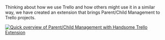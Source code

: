 Thinking about how we use Trello and how others might use it in a similar way, we have created an extension that brings Parent/Child Management to Trello projects.

[![Quick overview of Parent/Child Management with Handsome Trello Extension][2]][1]

  [1]: https://youtu.be/H1VukfGrP7U
  [2]: http://cl.ly/image/2E2a1a1y2K0x/handsome_trello_preview.png
